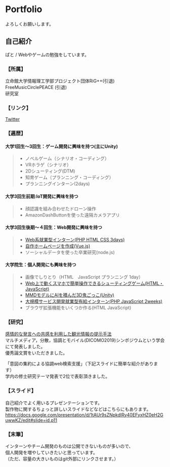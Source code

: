 # Portfolio
よろしくお願いします。

## 自己紹介
ぱと / Webやゲームの勉強をしています。

### 【所属】
立命館大学情報理工学部プロジェクト団体RiG++(引退)  
FreeMusicCirclePEACE (引退)  
研究室

### 【リンク】
[Twitter](https://twitter.com/sugar_patos)

### 【遍歴】

#### 大学1回生～3回生：ゲーム開発に興味を持つ(主にUnity)
> - ノベルゲーム（シナリオ・コーディング）
> - VRホラゲ（シナリオ）
> - 2Dシューティング(DTM)
> - 知育ゲーム（プランニング・コーディング）
> - プランニングインターン(2days)

#### 大学3回生前期:IoT開発に興味を持つ
> - 顔認識を組み合わせたドローン操作
> - AmazonDashButtonを使った遠隔カメラアプリ

#### 大学3回生後期～４回生：Web開発に興味を持つ
> - [Web系就業型インターン(PHP HTML CSS 3days)](https://www.studio-alice.co.jp/)
> - [自作ホームページを作成(Vue.js)](https://github.com/rassytopaz/homepage)
> - ソーシャルデータを使った卒業研究(node.js)

#### 大学院生：個人開発にも興味を持つ
> - 画像でしりとり（HTML　JavaScript プランニング 1day）
> - [Web上で動くスマホで簡単操作できるシューティングゲーム(HTML・JavaScript)](https://github.com/rassytopaz/Pekora_Shooting)
> - [MMDモデルにAIを積んだ3D鬼ごっこ(Unity)](https://drive.google.com/open?id=1VoP-R60cz909oDd_MRHL8j3YUPA9ykkF)
> - [大規模サービス開発就業型有給インターン(PHP JavaScript 2weeks)](https://buyee.jp)
> - ブラウザ拡張機能をいくつか作る(HTML JavaScript)

### 【研究】
[感情的な発言への共感を利用した観光情報の提示手法](http://tsys.jp/dicomo/2019/program/program_abst.html#2A-4)  
マルチメディア，分散，協調とモバイル(DICOMO2019)シンポジウムという学会にて発表しました。  
優秀論文賞をいただきました。 
 
「意図の集約による協調web検索支援」（下記スライドに簡単な紹介があります）  
学内の修士研究テーマ発表で2位で表彰頂きました。  

### 【スライド】
自己紹介でよく用いるプレゼンテーションです。  
製作物に関するちょっと詳しいスライドなどなどはこちらにもあります。  
https://docs.google.com/presentation/d/1tAUr9sZNpkdlRy40EFyxHZ0eH2GuwwKZ/edit#slide=id.p11


### 【末筆】
インターンやチーム開発のものは公開できないものが多いので、  
個人開発を増やしていきたいと思っています。  
（ただ、容量の大きいものはgit外部にリンクさせます。）
